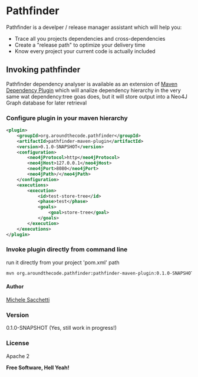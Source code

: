 # Pathfinder

Pathfinder is a develper / release manager assistant which will help you:
  - Trace all you projects dependencies and cross-dependencies
  - Create a "release path" to optimize your delivery time
  - Know every project your current code is actually included

## Invoking pathfinder 
Pathfinder dependency analyser is available as an extension of [Maven Dependency Plugin] which will analize dependency hierarchy in the very same wat dependency:tree goas does, but it will store output into a Neo4J Graph database for later retrieval

### Configure plugin in your maven hierarchy
```xml
<plugin>
	<groupId>org.aroundthecode.pathfinder</groupId>
	<artifactId>pathfinder-maven-plugin</artifactId>
	<version>0.1.0-SNAPSHOT</version>
	<configuration>
		<neo4jProtocol>http</neo4jProtocol>
		<neo4jHost>127.0.0.1</neo4jHost>
		<neo4jPort>8080</neo4jPort>
		<neo4jPath>/</neo4jPath>
	</configuration>
	<executions>
		<execution>
			<id>test-store-tree</id>
			<phase>test</phase>
			<goals>
				<goal>store-tree</goal>
			</goals>
		</execution>
	</executions>
</plugin>
```

###  Invoke plugin directly from command line
run it directly from your project 'pom.xml' path
```sh
mvn org.aroundthecode.pathfinder:pathfinder-maven-plugin:0.1.0-SNAPSHOT:store-tree -Dneo4j.protocol=http -Dneo4j.host=localhost -Dneo4j.port=8080 -Dneo4j.path=/
```
#### Author
[Michele Sacchetti]

### Version
0.1.0-SNAPSHOT (Yes, still work in progress!)

### License
Apache 2

**Free Software, Hell Yeah!**

[//]: # (These are reference links used in the body of this note and get stripped out when the markdown processor does its job. There is no need to format nicely because it shouldn't be seen. Thanks SO - http://stackoverflow.com/questions/4823468/store-comments-in-markdown-syntax)


   [Maven Dependency Plugin]: <https://maven.apache.org/plugins/maven-dependency-plugin/>
   [Michele Sacchetti]: <http://aroundthecode.org>
   



